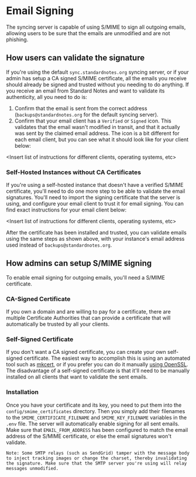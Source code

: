 # Email Signing
The syncing server is capable of using S/MIME to sign all outgoing emails, allowing users to be sure that the emails are unmodified and are not phishing.

## How users can validate the signature
If you're using the default `sync.standardnotes.org` syncing server, or if your admin has setup a CA signed S/MIME certificate, all the emails you receive should already be signed and trusted without you needing to do anything. If you receive an email from Standard Notes and want to validate its authenticity, all you need to do is:

1. Confirm that the email is sent from the correct address (`backups@standardnotes.org` for the default syncing server).
2. Confirm that your email client has a `Verified` or `Signed` icon. This validates that the email wasn't modified in transit, and that it actually was sent by the claimed email address. The icon is a bit different for each email client, but you can see what it should look like for your client below:

<Insert list of instructions for different clients, operating systems, etc>

### Self-Hosted Instances without CA Certificates
If you're using a self-hosted instance that doesn't have a verified S/MIME certificate, you'll need to do one more step to be able to validate the email signatures. You'll need to import the signing certificate that the server is using, and configure your email client to trust it for email signing. You can find exact instructions for your email client below:

<Insert list of instructions for different clients, operating systems, etc>

After the certificate has been installed and trusted, you can validate emails using the same steps as shown above, with your instance's email address used instead of `backups@standardnotes.org`.

## How admins can setup S/MIME signing
To enable email signing for outgoing emails, you'll need a S/MIME certificate.

### CA-Signed Certificate
If you own a domain and are willing to pay for a certificate, there are multiple Certificate Authorities that can provide a certificate that will automatically be trusted by all your clients.

### Self-Signed Certificate
If you don't want a CA signed certificate, you can create your own self-signed certificate. The easiest way to accomplish this is using an automated tool such as [mkcert](https://mkcert.dev/), or if you prefer you can do it manually [using OpenSSL](https://www.dalesandro.net/create-self-signed-smime-certificates/). The disadvantage of a self-signed certificate is that it'll need to be manually installed on all clients that want to validate the sent emails.

### Installation
Once you have your certificate and its key, you need to put them into the `config/smime_certificates` directory. Then you simply add their filenames to the `SMIME_CERTIFICATE_FILENAME` and `SMIME_KEY_FILENAME` variables in the `.env` file. The server will automatically enable signing for all sent emails. Make sure that `EMAIL_FROM_ADDRESS` has been configured to match the email address of the S/MIME certificate, or else the email signatures won't validate.

    Note: Some SMTP relays (such as SendGrid) tamper with the message body to inject tracking images or change the charset, thereby invalidating the signature. Make sure that the SMTP server you're using will relay messages unmodified.